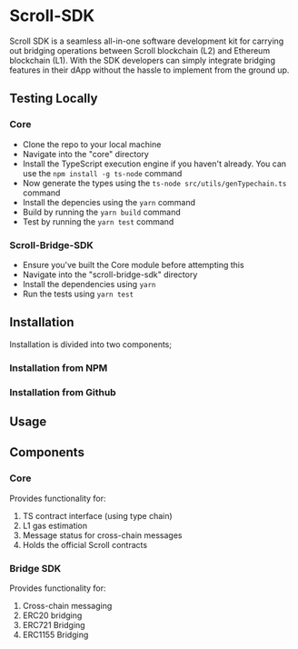 # Scroll-SDK
Scroll SDK is a seamless all-in-one software development kit for carrying out bridging operations between Scroll blockchain (L2) and Ethereum blockchain (L1). With the SDK developers can simply integrate bridging features in their dApp without the hassle to implement from the ground up.

## Testing Locally
### Core
- Clone the repo to your local machine
- Navigate into the "core" directory
- Install the TypeScript execution engine if you haven't already. You can use the `npm install -g ts-node` command
- Now generate the types using the `ts-node src/utils/genTypechain.ts` command
- Install the depencies using the `yarn` command
- Build by running the `yarn build` command
- Test by running the `yarn test` command

### Scroll-Bridge-SDK
- Ensure you've built the Core module before attempting this
- Navigate into the "scroll-bridge-sdk" directory
- Install the dependencies using `yarn `
- Run the tests using `yarn test`

## Installation

Installation is divided into two components;

### Installation from NPM 


### Installation from Github 


## Usage



## Components

### Core
Provides functionality for:
1. TS contract interface (using type chain)
2. L1 gas estimation
3. Message status for cross-chain messages
4. Holds the official Scroll contracts

### Bridge SDK
Provides functionality for:
1. Cross-chain messaging
2. ERC20 bridging
3. ERC721 Bridging
4. ERC1155 Bridging


